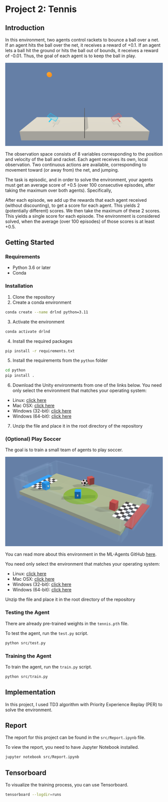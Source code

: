 [//]: # (Image References)

[image1]: tennis.png "Trained Agent"
[image2]: soccer.png "Trained Agent"

# Project 2: Tennis

## Introduction

In this environment, two agents control rackets to bounce a ball over a net. If an agent hits the ball over the net, it receives a reward of +0.1. If an agent lets a ball hit the ground or hits the ball out of bounds, it receives a reward of -0.01. Thus, the goal of each agent is to keep the ball in play.

![Trained Agent][image1]

The observation space consists of 8 variables corresponding to the position and velocity of the ball and racket. Each agent receives its own, local observation. Two continuous actions are available, corresponding to movement toward (or away from) the net, and jumping.

The task is episodic, and in order to solve the environment, your agents must get an average score of +0.5 (over 100 consecutive episodes, after taking the maximum over both agents). Specifically,

After each episode, we add up the rewards that each agent received (without discounting), to get a score for each agent. This yields 2 (potentially different) scores. We then take the maximum of these 2 scores.
This yields a single score for each episode.
The environment is considered solved, when the average (over 100 episodes) of those scores is at least +0.5.

## Getting Started

### Requirements
- Python 3.6 or later
- Conda

### Installation
1. Clone the repository
2. Create a conda environment
```bash
conda create --name drlnd python=3.11
```
3. Activate the environment
```bash
conda activate drlnd
```
4. Install the required packages
```bash
pip install -r requirements.txt
```
5. Install the requirements from the `python` folder
```bash
cd python
pip install .
```
6. Download the Unity environments from one of the links below. You need only select the environment that matches your operating system:

- Linux: [click here](https://s3-us-west-1.amazonaws.com/udacity-drlnd/P3/Tennis/Tennis_Linux.zip)
- Mac OSX: [click here](https://s3-us-west-1.amazonaws.com/udacity-drlnd/P3/Tennis/Tennis.app.zip)
- Windows (32-bit): [click here](https://s3-us-west-1.amazonaws.com/udacity-drlnd/P3/Tennis/Tennis_Windows_x86.zip)
- Windows (64-bit): [click here](https://s3-us-west-1.amazonaws.com/udacity-drlnd/P3/Tennis/Tennis_Windows_x86_64.zip)

7. Unzip the file and place it in the root directory of the repository

### (Optional) Play Soccer

The goal is to train a small team of agents to play soccer.

![Trained Agent][image2]

You can read more about this environment in the ML-Agents GitHub [here](https://github.com/Unity-Technologies/ml-agents/blob/master/docs/Learning-Environment-Examples.md).

You need only select the environment that matches your operating system:

- Linux: [click here](https://s3-us-west-1.amazonaws.com/udacity-drlnd/P3/Soccer/Soccer_Linux.zip)
- Mac OSX: [click here](https://s3-us-west-1.amazonaws.com/udacity-drlnd/P3/Soccer/Soccer.app.zip)
- Windows (32-bit): [click here](https://s3-us-west-1.amazonaws.com/udacity-drlnd/P3/Soccer/Soccer_Windows_x86.zip)
- Windows (64-bit): [click here](https://s3-us-west-1.amazonaws.com/udacity-drlnd/P3/Soccer/Soccer_Windows_x86_64.zip)

Unzip the file and place it in the root directory of the repository

### Testing the Agent

There are already pre-trained weights in the `tennis.pth` file.

To test the agent, run the `test.py` script.

```bash
python src/test.py
```

### Training the Agent

To train the agent, run the `train.py` script.

```bash
python src/train.py
```

## Implementation

In this project, I used TD3 algorithm with Priority Experience Replay (PER) to solve the environment.

## Report

The report for this project can be found in the `src/Report.ipynb` file.

To view the report, you need to have Jupyter Notebook installed.

```bash
jupyter notebook src/Report.ipynb
```

## Tensorboard

To visualize the training process, you can use Tensorboard.

```bash
tensorboard --logdir=runs
```
